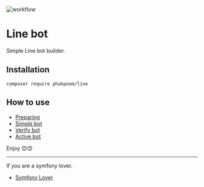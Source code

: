 ![workflow](https://github.com/phakpoom/line/workflows/Line%20messaging%20api/badge.svg)

# Line bot 
Simple Line bot builder.

## Installation

```composer require phakpoom/line```

## How to use
- [Preparing](https://github.com/phakpoom/line/blob/master/doc/0-Preparing.md)
- [Simple bot](https://github.com/phakpoom/line/blob/master/doc/1-Simple-Bot.md)
- [Verify bot](https://github.com/phakpoom/line/blob/master/doc/2-Verify-Bot.md)
- [Active bot](https://github.com/phakpoom/line/blob/master/doc/3-Active-Bot.md)

Enjoy 😊😊
____

If you are a symfony lover.
- [Symfony Lover](https://github.com/phakpoom/line/blob/master/doc/4-Symfony.md)
